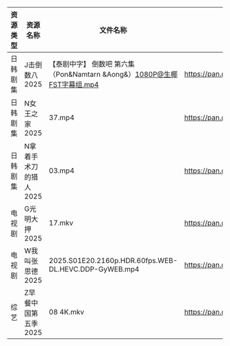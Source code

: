 | 资源类型 | 资源名称          | 文件名称                                                  | 分享链接                                | 更新时间                |
| ---- | ------------- | ----------------------------------------------------- | ----------------------------------- | ------------------- |
| 日韩剧集 | J击倒数八2025     | 【泰剧中字】 倒数吧 第六集（Pon&Namtarn &Aong&）1080P@生椰FST字幕组.mp4  | https://pan.quark.cn/s/98fc5313c702 | 2025-06-18 21:24:12 |
| 日韩剧集 | N女王之家2025     | 37.mp4                                                | https://pan.quark.cn/s/a85463f38f49 | 2025-06-18 16:27:47 |
| 日韩剧集 | N拿着手术刀的猎人2025 | 03.mp4                                                | https://pan.quark.cn/s/425671cbfbc3 | 2025-06-18 01:28:49 |
| 电视剧  | G光明大押2025     | 17.mkv                                                | https://pan.quark.cn/s/e049cef95b6c | 2025-06-18 21:22:24 |
| 电视剧  | W我叫张思德2025    | 2025.S01E20.2160p.HDR.60fps.WEB-DL.HEVC.DDP-GyWEB.mp4 | https://pan.quark.cn/s/7094d1f0b265 | 2025-06-18 01:32:43 |
| 综艺   | Z早餐中国第五季2025  | 08 4K.mkv                                             | https://pan.quark.cn/s/8bf6a96b483b | 2025-06-18 16:35:37 |
